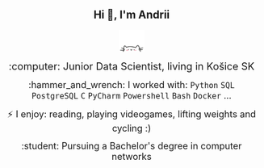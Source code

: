 <div align="center">
    <h2>Hi 👋, I'm Andrii</h2>
    <p align="center">
        <img src="cat.webp" width="50"/>
    </p>
    <p><span style="font-size: 20px;">:computer: Junior Data Scientist, living in Košice SK</span></p>
    <p><span style="font-size: 18px;">:hammer_and_wrench: I worked with: <code>Python</code> <code>SQL</code> <code>PostgreSQL</code> <code>C</code> <code>PyCharm</code> <code>Powershell</code> <code>Bash</code> <code>Docker</code> ...</span></p>
    <p><span style="font-size: 18px;">⚡ I enjoy: reading, playing videogames, lifting weights and cycling :)</span></p>
    <p><span style="font-size: 18px;">:student: Pursuing a Bachelor's degree in computer networks</span></p>
</div>
